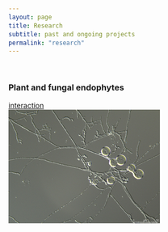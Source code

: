 ```yaml
---
layout: page
title: Research
subtitle: past and ongoing projects
permalink: "research"
---
```

<br>
<div class="container-fluid">
<div class="row">
  <div class="col no-gutters col-sm col-md">
    <h3>Plant and fungal endophytes</h3>
    <a href="plantfungi">interaction</a><br>
    <img src="/assets/img/PI.jpg">
  </div>
